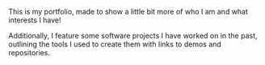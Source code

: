 This is my portfolio, made to show a little bit more of who I am and what interests I have! 

Additionally, I feature some software projects I have worked on in the past, outlining the tools I used to create them with links to demos and repositories.